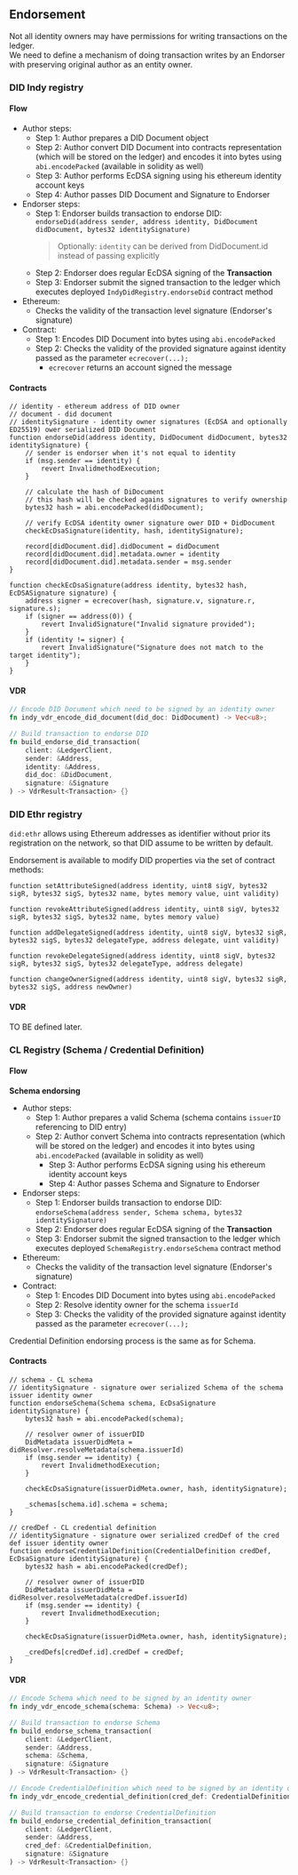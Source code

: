 ## Endorsement

Not all identity owners may have permissions for writing transactions on the ledger.  
We need to define a mechanism of doing transaction writes by an Endorser with preserving original author as an entity
owner.

### DID Indy registry

#### Flow

* Author steps:
    * Step 1: Author prepares a DID Document object
    * Step 2: Author convert DID Document into contracts representation (which will be stored on the ledger) and encodes
      it into bytes using `abi.encodePacked` (available in solidity as well)
    * Step 3: Author performs EcDSA signing using his ethereum identity account keys
    * Step 4: Author passes DID Document and Signature to Endorser
* Endorser steps:
    * Step 1: Endorser builds transaction to endorse
      DID: `endorseDid(address sender, address identity, DidDocument didDocument, bytes32 identitySignature)`
      > Optionally: `identity` can be derived from DidDocument.id instead of passing explicitly
    * Step 2: Endorser does regular EcDSA signing of the **Transaction**
    * Step 3: Endorser submit the signed transaction to the ledger which executes deployed `IndyDidRegistry.endorseDid`
      contract method
* Ethereum:
    * Checks the validity of the transaction level signature (Endorser's signature)
* Contract:
    * Step 1: Encodes DID Document into bytes using `abi.encodePacked`
    * Step 2: Checks the validity of the provided signature against identity passed as the parameter `ecrecover(...);`
        * `ecrecover` returns an account signed the message

#### Contracts

```
// identity - ethereum address of DID owner
// document - did document
// identitySignature - identity owner signatures (EcDSA and optionally ED25519) ower serialized DID Document
function endorseDid(address identity, DidDocument didDocument, bytes32 identitySignature) {
    // sender is endorser when it's not equal to identity
    if (msg.sender == identity) {
        revert InvalidmethodExecution;
    }
    
    // calculate the hash of DiDocument 
    // this hash will be checked agains signatures to verify ownership 
    bytes32 hash = abi.encodePacked(didDocument);
    
    // verify EcDSA identity owner signature ower DID + DidDocument
    checkEcDsaSignature(identity, hash, identitySignature);
    
    record[didDocument.did].didDocument = didDocument      
    record[didDocument.did].metadata.owner = identity      
    record[didDocument.did].metadata.sender = msg.sender      
}

function checkEcDsaSignature(address identity, bytes32 hash, EcDSASignature signature) {
    address signer = ecrecover(hash, signature.v, signature.r, signature.s);
    if (signer == address(0)) {
        revert InvalidSignature("Invalid signature provided");
    }
    if (identity != signer) {
        revert InvalidSignature("Signature does not match to the target identity");
    }
}
```

#### VDR

```rust
// Encode DID Document which need to be signed by an identity owner 
fn indy_vdr_encode_did_document(did_doc: DidDocument) -> Vec<u8>;

// Build transaction to endorse DID
fn build_endorse_did_transaction(
    client: &LedgerClient,
    sender: &Address,
    identity: &Address,
    did_doc: &DidDocument,
    signature: &Signature
) -> VdrResult<Transaction> {}
```

### DID Ethr registry

`did:ethr` allows using Ethereum addresses as identifier without prior its registration on the network, so that DID
assume to be written by default.

Endorsement is available to modify DID properties via the set of contract methods:

```
function setAttributeSigned(address identity, uint8 sigV, bytes32 sigR, bytes32 sigS, bytes32 name, bytes memory value, uint validity)

function revokeAttributeSigned(address identity, uint8 sigV, bytes32 sigR, bytes32 sigS, bytes32 name, bytes memory value)

function addDelegateSigned(address identity, uint8 sigV, bytes32 sigR, bytes32 sigS, bytes32 delegateType, address delegate, uint validity)

function revokeDelegateSigned(address identity, uint8 sigV, bytes32 sigR, bytes32 sigS, bytes32 delegateType, address delegate)

function changeOwnerSigned(address identity, uint8 sigV, bytes32 sigR, bytes32 sigS, address newOwner)
```

#### VDR

TO BE defined later.

### CL Registry (Schema / Credential Definition)

#### Flow

**Schema endorsing**

* Author steps:
    * Step 1: Author prepares a valid Schema (schema contains `issuerID` referencing to DID entry)
    * Step 2: Author convert Schema into contracts representation (which will be stored on the ledger) and encodes it
      into bytes using `abi.encodePacked` (available in solidity as well)
        * Step 3: Author performs EcDSA signing using his ethereum identity account keys
        * Step 4: Author passes Schema and Signature to Endorser
* Endorser steps:
    * Step 1: Endorser builds transaction to endorse
      DID: `endorseSchema(address sender, Schema schema, bytes32 identitySignature)`
    * Step 2: Endorser does regular EcDSA signing of the **Transaction**
    * Step 3: Endorser submit the signed transaction to the ledger which executes
      deployed `SchemaRegistry.endorseSchema`
      contract method
* Ethereum:
    * Checks the validity of the transaction level signature (Endorser's signature)
* Contract:
    * Step 1: Encodes DID Document into bytes using `abi.encodePacked`
    * Step 2: Resolve identity owner for the schema `issuerId`
    * Step 3: Checks the validity of the provided signature against identity passed as the parameter `ecrecover(...);`

Credential Definition endorsing process is the same as for Schema.

#### Contracts

```
// schema - CL schema
// identitySignature - signature ower serialized Schema of the schema issuer identity owner
function endorseSchema(Schema schema, EcDsaSignature identitySignature) {
    bytes32 hash = abi.encodePacked(schema);

    // resolver owner of issuerDID
    DidMetadata issuerDidMeta = didResolver.resolveMetadata(schema.issuerId)
    if (msg.sender == identity) {
        revert InvalidmethodExecution;
    }
    
    checkEcDsaSignature(issuerDidMeta.owner, hash, identitySignature);

    _schemas[schema.id].schema = schema;
}

// credDef - CL credential definition
// identitySignature - signature ower serialized credDef of the cred def issuer identity owner
function endorseCredentialDefinition(CredentialDefinition credDef, EcDsaSignature identitySignature) {
    bytes32 hash = abi.encodePacked(credDef);

    // resolver owner of issuerDID
    DidMetadata issuerDidMeta = didResolver.resolveMetadata(credDef.issuerId)
    if (msg.sender == identity) {
        revert InvalidmethodExecution;
    }
    
    checkEcDsaSignature(issuerDidMeta.owner, hash, identitySignature);
    
    _credDefs[credDef.id].credDef = credDef;
}
```

#### VDR

```rust
// Encode Schema which need to be signed by an identity owner 
fn indy_vdr_encode_schema(schema: Schema) -> Vec<u8>;

// Build transaction to endorse Schema
fn build_endorse_schema_transaction(
    client: &LedgerClient,
    sender: &Address,
    schema: &Schema,
    signature: &Signature
) -> VdrResult<Transaction> {}

// Encode CredentialDefinition which need to be signed by an identity owner 
fn indy_vdr_encode_credential_definition(cred_def: CredentialDefinition) -> Vec<u8>;

// Build transaction to endorse CredentialDefinition
fn build_endorse_credential_definition_transaction(
    client: &LedgerClient,
    sender: &Address,
    cred_def: &CredentialDefinition,
    signature: &Signature
) -> VdrResult<Transaction> {}
```

